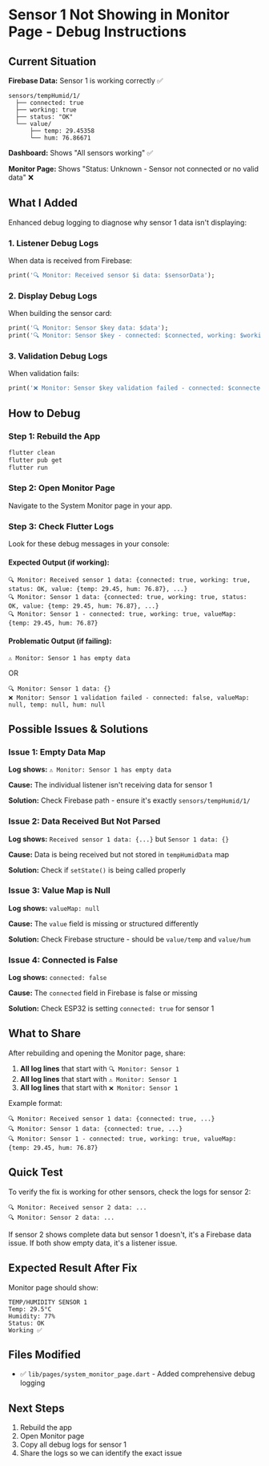 # Sensor 1 Not Showing in Monitor Page - Debug Instructions

## Current Situation

**Firebase Data:** Sensor 1 is working correctly ✅
```
sensors/tempHumid/1/
  ├── connected: true
  ├── working: true
  ├── status: "OK"
  └── value/
      ├── temp: 29.45358
      └── hum: 76.86671
```

**Dashboard:** Shows "All sensors working" ✅

**Monitor Page:** Shows "Status: Unknown - Sensor not connected or no valid data" ❌

## What I Added

Enhanced debug logging to diagnose why sensor 1 data isn't displaying:

### 1. Listener Debug Logs
When data is received from Firebase:
```dart
print('🔍 Monitor: Received sensor $i data: $sensorData');
```

### 2. Display Debug Logs
When building the sensor card:
```dart
print('🔍 Monitor: Sensor $key data: $data');
print('🔍 Monitor: Sensor $key - connected: $connected, working: $working, valueMap: $valueMap');
```

### 3. Validation Debug Logs
When validation fails:
```dart
print('❌ Monitor: Sensor $key validation failed - connected: $connected, valueMap: $valueMap, temp: $tempValue, hum: $humValue');
```

## How to Debug

### Step 1: Rebuild the App
```bash
flutter clean
flutter pub get
flutter run
```

### Step 2: Open Monitor Page
Navigate to the System Monitor page in your app.

### Step 3: Check Flutter Logs
Look for these debug messages in your console:

#### Expected Output (if working):
```
🔍 Monitor: Received sensor 1 data: {connected: true, working: true, status: OK, value: {temp: 29.45, hum: 76.87}, ...}
🔍 Monitor: Sensor 1 data: {connected: true, working: true, status: OK, value: {temp: 29.45, hum: 76.87}, ...}
🔍 Monitor: Sensor 1 - connected: true, working: true, valueMap: {temp: 29.45, hum: 76.87}
```

#### Problematic Output (if failing):
```
⚠️ Monitor: Sensor 1 has empty data
```
OR
```
🔍 Monitor: Sensor 1 data: {}
❌ Monitor: Sensor 1 validation failed - connected: false, valueMap: null, temp: null, hum: null
```

## Possible Issues & Solutions

### Issue 1: Empty Data Map
**Log shows:** `⚠️ Monitor: Sensor 1 has empty data`

**Cause:** The individual listener isn't receiving data for sensor 1

**Solution:** Check Firebase path - ensure it's exactly `sensors/tempHumid/1/`

### Issue 2: Data Received But Not Parsed
**Log shows:** `Received sensor 1 data: {...}` but `Sensor 1 data: {}`

**Cause:** Data is being received but not stored in `tempHumidData` map

**Solution:** Check if `setState()` is being called properly

### Issue 3: Value Map is Null
**Log shows:** `valueMap: null`

**Cause:** The `value` field is missing or structured differently

**Solution:** Check Firebase structure - should be `value/temp` and `value/hum`

### Issue 4: Connected is False
**Log shows:** `connected: false`

**Cause:** The `connected` field in Firebase is false or missing

**Solution:** Check ESP32 is setting `connected: true` for sensor 1

## What to Share

After rebuilding and opening the Monitor page, share:

1. **All log lines** that start with `🔍 Monitor: Sensor 1`
2. **All log lines** that start with `⚠️ Monitor: Sensor 1`
3. **All log lines** that start with `❌ Monitor: Sensor 1`

Example format:
```
🔍 Monitor: Received sensor 1 data: {connected: true, ...}
🔍 Monitor: Sensor 1 data: {connected: true, ...}
🔍 Monitor: Sensor 1 - connected: true, working: true, valueMap: {temp: 29.45, hum: 76.87}
```

## Quick Test

To verify the fix is working for other sensors, check the logs for sensor 2:
```
🔍 Monitor: Received sensor 2 data: ...
🔍 Monitor: Sensor 2 data: ...
```

If sensor 2 shows complete data but sensor 1 doesn't, it's a Firebase data issue.
If both show empty data, it's a listener issue.

## Expected Result After Fix

Monitor page should show:
```
TEMP/HUMIDITY SENSOR 1
Temp: 29.5°C
Humidity: 77%
Status: OK
Working ✅
```

## Files Modified

- ✅ `lib/pages/system_monitor_page.dart` - Added comprehensive debug logging

## Next Steps

1. Rebuild the app
2. Open Monitor page
3. Copy all debug logs for sensor 1
4. Share the logs so we can identify the exact issue
